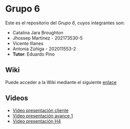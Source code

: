 # Grupo 6

Este es el repositorio del *Grupo 6*, cuyos integrantes son:

* Catalina Jara Broughton 
* Jhossep Martinez - 202173530-5
* Vicente Illanes 
* Antonia Zúñiga - 202011553-2
* **Tutor**: Eduardo Pino

<!-- ## Link Proyecto -->
<!---->
<!-- [Proyecto en Github](https://github.com/antozu707/proyecto) -->

## Wiki

Puede acceder a la Wiki mediante el siguiente [enlace](https://gitlab.inf.utfsm.cl/antonia.zuniga/proyecto-2024-1/-/wikis/home)

## Videos

* [Video presentación cliente](https://www.youtube.com/watch?v=YkOloZBfP38) 
* [Video presentación avance 1](https://www.youtube.com/watch?v=z36vHZiLrZE)
* [Video presentación H4](https://youtu.be/9-ihfTn6Vc0)
